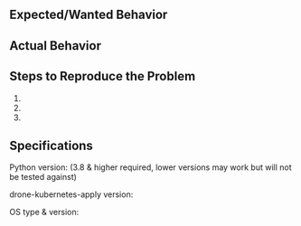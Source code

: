 ## Expected/Wanted Behavior


## Actual Behavior


## Steps to Reproduce the Problem

  1.
  2.
  3.

## Specifications

Python version: 
(3.8 & higher required, lower versions may work but will not be tested against)

drone-kubernetes-apply version:

OS type & version:
